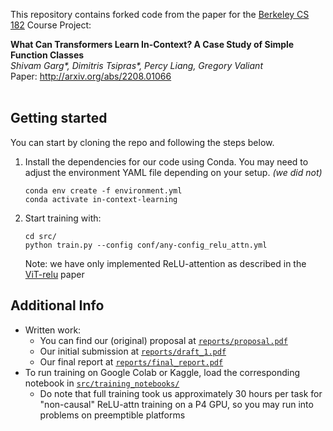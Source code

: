This repository contains forked code from the paper for the [Berkeley CS 182](https://inst.eecs.berkeley.edu/~cs182/fa23/) Course Project:

**What Can Transformers Learn In-Context? A Case Study of Simple Function Classes** <br>
*Shivam Garg\*, Dimitris Tsipras\*, Percy Liang, Gregory Valiant* <br>
Paper: http://arxiv.org/abs/2208.01066 <br><br>


## Getting started
You can start by cloning the repo and following the steps below.

1. Install the dependencies for our code using Conda. You may need to adjust the environment YAML file depending on your setup. *(we did not)*

    ```
    conda env create -f environment.yml
    conda activate in-context-learning
    ```

2. Start training with:

    ```
    cd src/
    python train.py --config conf/any-config_relu_attn.yml
    ```
    Note: we have only implemented ReLU-attention as described in the [ViT-relu](https://arxiv.org/pdf/2309.08586.pdf) paper

## Additional Info

- Written work:
    - You can find our (original) proposal at [`reports/proposal.pdf`](https://github.com/nelson-lojo/in-context-learning/blob/main/reports/proposal.pdf) 
    - Our initial submission at [`reports/draft_1.pdf`](https://github.com/nelson-lojo/in-context-learning/blob/main/reports/proposal.pdf)
    - Our final report at [`reports/final_report.pdf`](https://github.com/nelson-lojo/in-context-learning/blob/main/reports/final_report.pdf)
- To run training on Google Colab or Kaggle, load the corresponding notebook in [`src/training_notebooks/`](https://github.com/nelson-lojo/in-context-learning/blob/main/src/training_notebooks/)
    - Do note that full training took us approximately 30 hours per task for "non-causal" ReLU-attn training on a P4 GPU, so you may run into problems on preemptible platforms

